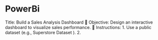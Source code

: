# PowerBi
Title: Build a Sales Analysis Dashboard 🎯 Objective: Design an interactive dashboard to visualize sales performance. 📝 Instructions: 1. Use a public dataset (e.g., Superstore Dataset ). 2.
